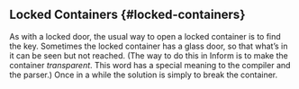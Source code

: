 ## Locked Containers {#locked-containers}

As with a locked door, the usual way to open a locked container is to find the key. Sometimes the locked container has a glass door, so that what’s in it can be seen but not reached. (The way to do this in Inform is to make the container _transparent_. This word has a special meaning to the compiler and the parser.) Once in a while the solution is simply to break the container.